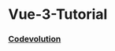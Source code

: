 # Vue-3-Tutorial

### [Codevolution](https://www.youtube.com/playlist?list=PLC3y8-rFHvwgeQIfSDtEGVvvSEPDkL_1f)
